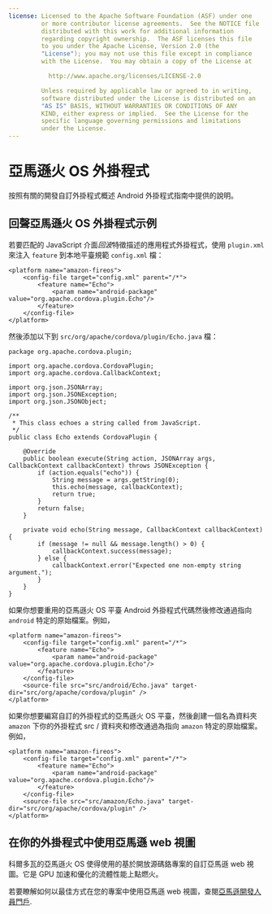 ```yaml
---
license: Licensed to the Apache Software Foundation (ASF) under one
         or more contributor license agreements.  See the NOTICE file
         distributed with this work for additional information
         regarding copyright ownership.  The ASF licenses this file
         to you under the Apache License, Version 2.0 (the
         "License"); you may not use this file except in compliance
         with the License.  You may obtain a copy of the License at

           http://www.apache.org/licenses/LICENSE-2.0

         Unless required by applicable law or agreed to in writing,
         software distributed under the License is distributed on an
         "AS IS" BASIS, WITHOUT WARRANTIES OR CONDITIONS OF ANY
         KIND, either express or implied.  See the License for the
         specific language governing permissions and limitations
         under the License.
---
```


# 亞馬遜火 OS 外掛程式

按照有關的開發自訂外掛程式概述 Android 外掛程式指南中提供的說明。

## 回聲亞馬遜火 OS 外掛程式示例

若要匹配的 JavaScript 介面*回波*特徵描述的應用程式外掛程式，使用 `plugin.xml` 來注入 `feature` 到本地平臺規範 `config.xml` 檔：

    <platform name="amazon-fireos">
        <config-file target="config.xml" parent="/*">
            <feature name="Echo">
                <param name="android-package" value="org.apache.cordova.plugin.Echo"/>
            </feature>
        </config-file>
    </platform>
    

然後添加以下到 `src/org/apache/cordova/plugin/Echo.java` 檔：

    package org.apache.cordova.plugin;
    
    import org.apache.cordova.CordovaPlugin;
    import org.apache.cordova.CallbackContext;
    
    import org.json.JSONArray;
    import org.json.JSONException;
    import org.json.JSONObject;
    
    /**
     * This class echoes a string called from JavaScript.
     */
    public class Echo extends CordovaPlugin {
    
        @Override
        public boolean execute(String action, JSONArray args, CallbackContext callbackContext) throws JSONException {
            if (action.equals("echo")) {
                String message = args.getString(0);
                this.echo(message, callbackContext);
                return true;
            }
            return false;
        }
    
        private void echo(String message, CallbackContext callbackContext) {
            if (message != null && message.length() > 0) {
                callbackContext.success(message);
            } else {
                callbackContext.error("Expected one non-empty string argument.");
            }
        }
    }
    

如果你想要重用的亞馬遜火 OS 平臺 Android 外掛程式代碼然後修改通過指向 `android` 特定的原始檔案。例如，

    <platform name="amazon-fireos">
        <config-file target="config.xml" parent="/*">
            <feature name="Echo">
                <param name="android-package" value="org.apache.cordova.plugin.Echo"/>
            </feature>
        </config-file>
        <source-file src="src/android/Echo.java" target-dir="src/org/apache/cordova/plugin" />
    </platform>
    

如果你想要編寫自訂的外掛程式的亞馬遜火 OS 平臺，然後創建一個名為資料夾 `amazon` 下你的外掛程式 src / 資料夾和修改通過為指向 `amazon` 特定的原始檔案。 例如，

    <platform name="amazon-fireos">
        <config-file target="config.xml" parent="/*">
            <feature name="Echo">
                <param name="android-package" value="org.apache.cordova.plugin.Echo"/>
            </feature>
        </config-file>
        <source-file src="src/amazon/Echo.java" target-dir="src/org/apache/cordova/plugin" />
    </platform>
    

## 在你的外掛程式中使用亞馬遜 web 視圖

科爾多瓦的亞馬遜火 OS 使得使用的基於開放源碼鉻專案的自訂亞馬遜 web 視圖。它是 GPU 加速和優化的流體性能上點燃火。

若要瞭解如何以最佳方式在您的專案中使用亞馬遜 web 視圖，查閱[亞馬遜開發人員門戶][1].

 [1]: https://developer.amazon.com/sdk/fire/IntegratingAWV.html